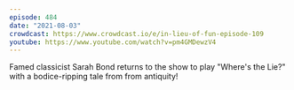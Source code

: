 ```yaml
---
episode: 484
date: "2021-08-03"
crowdcast: https://www.crowdcast.io/e/in-lieu-of-fun-episode-109
youtube: https://www.youtube.com/watch?v=pm4GMDewzV4
---
```

Famed classicist Sarah Bond returns to the show to play "Where's the Lie?" with a bodice-ripping tale from from antiquity!
